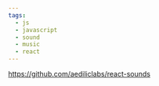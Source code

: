 ```yaml
---
tags:
  - js
  - javascript
  - sound
  - music
  - react
---
```

https://github.com/aediliclabs/react-sounds
